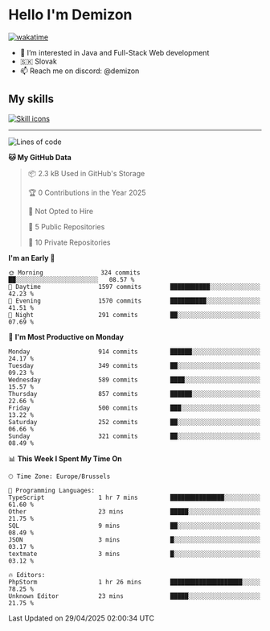 # Hello I'm Demizon
[![wakatime](https://wakatime.com/badge/user/6ad1949f-d6d7-44f9-9eee-c35e54cc499b.svg)](https://wakatime.com/@6ad1949f-d6d7-44f9-9eee-c35e54cc499b)
- 👀 I’m interested in Java and Full-Stack Web development
- 🇸🇰 Slovak
- 📫 Reach me on discord: @demizon

## My skills
[![Skill icons](https://skillicons.dev/icons?i=java,js,ts,html,css,react,nextjs,tailwind,supabase,py,git,docker,linux,mysql,postgres,mongo&theme=dark)](https://github.com/Demizon3433)

---

<!--START_SECTION:waka-->
![Lines of code](https://img.shields.io/badge/From%20Hello%20World%20I%27ve%20Written-1.2%20million%20lines%20of%20code-blue)

**🐱 My GitHub Data** 

> 📦 2.3 kB Used in GitHub's Storage 
 > 
> 🏆 0 Contributions in the Year 2025
 > 
> 🚫 Not Opted to Hire
 > 
> 📜 5 Public Repositories 
 > 
> 🔑 10 Private Repositories 
 > 
**I'm an Early 🐤** 

```text
🌞 Morning                324 commits         ██░░░░░░░░░░░░░░░░░░░░░░░   08.57 % 
🌆 Daytime                1597 commits        ███████████░░░░░░░░░░░░░░   42.23 % 
🌃 Evening                1570 commits        ██████████░░░░░░░░░░░░░░░   41.51 % 
🌙 Night                  291 commits         ██░░░░░░░░░░░░░░░░░░░░░░░   07.69 % 
```
📅 **I'm Most Productive on Monday** 

```text
Monday                   914 commits         ██████░░░░░░░░░░░░░░░░░░░   24.17 % 
Tuesday                  349 commits         ██░░░░░░░░░░░░░░░░░░░░░░░   09.23 % 
Wednesday                589 commits         ████░░░░░░░░░░░░░░░░░░░░░   15.57 % 
Thursday                 857 commits         ██████░░░░░░░░░░░░░░░░░░░   22.66 % 
Friday                   500 commits         ███░░░░░░░░░░░░░░░░░░░░░░   13.22 % 
Saturday                 252 commits         ██░░░░░░░░░░░░░░░░░░░░░░░   06.66 % 
Sunday                   321 commits         ██░░░░░░░░░░░░░░░░░░░░░░░   08.49 % 
```


📊 **This Week I Spent My Time On** 

```text
🕑︎ Time Zone: Europe/Brussels

💬 Programming Languages: 
TypeScript               1 hr 7 mins         ███████████████░░░░░░░░░░   61.60 % 
Other                    23 mins             █████░░░░░░░░░░░░░░░░░░░░   21.75 % 
SQL                      9 mins              ██░░░░░░░░░░░░░░░░░░░░░░░   08.49 % 
JSON                     3 mins              █░░░░░░░░░░░░░░░░░░░░░░░░   03.17 % 
textmate                 3 mins              █░░░░░░░░░░░░░░░░░░░░░░░░   03.12 % 

🔥 Editors: 
PhpStorm                 1 hr 26 mins        ████████████████████░░░░░   78.25 % 
Unknown Editor           23 mins             █████░░░░░░░░░░░░░░░░░░░░   21.75 % 
```


 Last Updated on 29/04/2025 02:00:34 UTC
<!--END_SECTION:waka-->
